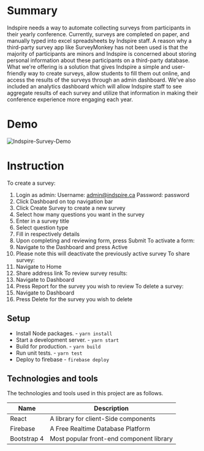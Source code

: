 
# Summary

Indspire needs a way to automate collecting surveys from participants in their yearly conference. Currently, surveys are completed on paper, and manually typed into excel spreadsheets by Indspire staff. A reason why a third-party survey app like SurveyMonkey has not been used is that the majority of participants are minors and Indspire is concerned about storing personal information about these participants on a third-party database. What we're offering is a solution that gives Indspire a simple and user-friendly way to create surveys, allow students to fill them out online, and access the results of the surveys through an admin dashboard. We've also included an analytics dashboard which will allow Indspire staff to see aggregate results of each survey and utilize that information in making their conference experience more engaging each year. 

# Demo

![Indspire-Survey-Demo](https://gfycat.com/gifs/detail/HighlevelCarefulJunebug)

# Instruction

To create a survey:
1. Login as admin:
	Username: admin@indspire.ca
	Password: password
2. Click Dashboard on top navigation bar
3. Click Create Survey to create a new survey
4. Select how many questions you want in the survey
5. Enter in a survey title
6. Select question type
7. Fill in respectively details
8. Upon completing and reviewing form, press Submit
To activate a form:
1. Navigate to the Dashboard and press Active
2. Please note this will deactivate the previously active survey
To share survey:
1. Navigate to Home
2. Share address link
To review survey results:
1. Navigate to Dashboard
2. Press Report for the survey you wish to review
To delete a survey:
1. Navigate to Dashboard
2. Press Delete for the survey you wish to delete

## Setup

- Install Node packages. -  `yarn install`
- Start a development server. - `yarn start`
- Build for production. - `yarn build`
- Run unit tests. - `yarn test`
- Deploy to firebase - `firebase deploy`

## Technologies and tools

The technologies and tools used in this project are as follows.

| **Name** | **Description** |
| -------- | --------------- |
| React | A library for client-Side components |
| Firebase | A Free Realtime Database Platform |
| Bootstrap 4 | Most popular front-end component library |
